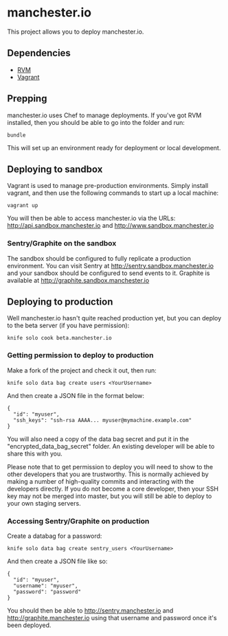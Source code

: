 manchester.io
=============

This project allows you to deploy manchester.io.

Dependencies
------------

* [RVM](https://rvm.io/)
* [Vagrant](http://vagrantup.com/)

Prepping
--------

manchester.io uses Chef to manage deployments. If you've got RVM installed, then you should be able to go into the
folder and run:

    bundle

This will set up an environment ready for deployment or local development.

Deploying to sandbox
--------------------

Vagrant is used to manage pre-production environments. Simply install vagrant, and then use the following commands
to start up a local machine:

    vagrant up

You will then be able to access manchester.io via the URLs: http://api.sandbox.manchester.io and http://www.sandbox.manchester.io

### Sentry/Graphite on the sandbox ###

The sandbox should be configured to fully replicate a production environment. You can visit Sentry at
http://sentry.sandbox.manchester.io and your sandbox should be configured to send events to it. Graphite is available at
http://graphite.sandbox.manchester.io

Deploying to production
-----------------------

Well manchester.io hasn't quite reached production yet, but you can deploy to the beta server (if you have permission):

    knife solo cook beta.manchester.io

### Getting permission to deploy to production ###

Make a fork of the project and check it out, then run:

    knife solo data bag create users <YourUsername>

And then create a JSON file in the format below:

    {
      "id": "myuser",
      "ssh_keys": "ssh-rsa AAAA... myuser@mymachine.example.com"
    }

You will also need a copy of the data bag secret and put it in the "encrypted_data_bag_secret" folder. An existing
developer will be able to share this with you.

Please note that to get permission to deploy you will need to show to the other developers that you are trustworthy.
This is normally achieved by making a number of high-quality commits and interacting with the developers directly. If
you do not become a core developer, then your SSH key may not be merged into master, but you will still be able to
deploy to your own staging servers.

### Accessing Sentry/Graphite on production ###

Create a databag for a password:

    knife solo data bag create sentry_users <YourUsername>

And then create a JSON file like so:

    {
      "id": "myuser",
      "username": "myuser",
      "password": "password"
    }

You should then be able to http://sentry.manchester.io and http://graphite.manchester.io using that username and
password once it's been deployed.
